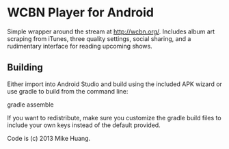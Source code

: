 # WCBN Player for Android

Simple wrapper around the stream at http://wcbn.org/. Includes album art
scraping from iTunes, three quality settings, social sharing, and a
rudimentary interface for reading upcoming shows.

## Building

Either import into Android Studio and build using the included APK
wizard or use gradle to build from the command line:

gradle assemble

If you want to redistribute, make sure you customize the gradle build
files to include your own keys instead of the default provided.

Code is (c) 2013 Mike Huang.
